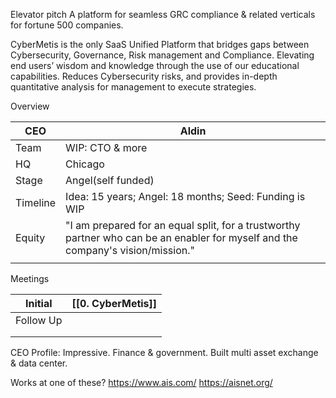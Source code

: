 Elevator pitch
A platform for seamless GRC compliance & related verticals for fortune 500 companies.

CyberMetis is the only SaaS Unified Platform that bridges gaps between Cybersecurity, Governance, Risk management and Compliance. Elevating end users’ wisdom and knowledge through the use of our educational capabilities. Reduces Cybersecurity risks, and provides in-depth quantitative analysis for management to execute strategies.

Overview

| CEO      | Aldin                                                                                                                            |
| -------- | -------------------------------------------------------------------------------------------------------------------------------- |
| Team     | WIP: CTO & more                                                                                                                  |
| HQ       | Chicago                                                                                                                          |
| Stage    | Angel(self funded)                                                                                                               |
| Timeline | Idea: 15 years; Angel: 18 months; Seed: Funding is WIP                                                                           |
| Equity   | "I am prepared for an equal split, for a trustworthy partner who can be an enabler for myself and the company's vision/mission." |
|          |                                                                                                                                  |
Meetings

| Initial   | [[0. CyberMetis]] |
| --------- | ----------------- |
| Follow Up |                   |
|           |                   |
|           |                   |

CEO Profile: 
Impressive. Finance & government. Built multi asset exchange & data center.

Works at one of these?
https://www.ais.com/
https://aisnet.org/